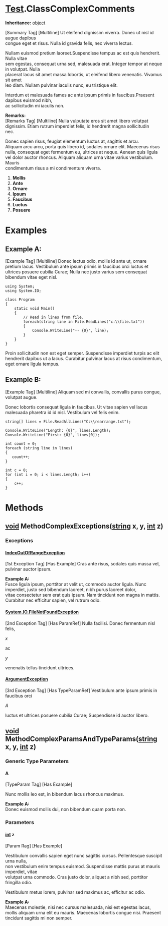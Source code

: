 # [Test](TableOfContents.Test.md).ClassComplexComments

**Inheritance:** [object](https://docs.microsoft.com/en-us/dotnet/api/system.object)  

[Summary Tag] [Multiline] Ut eleifend dignissim viverra. Donec ut nisl id augue dapibus   
congue eget et risus. Nulla id gravida felis, nec viverra lectus.   
  
Nullam euismod pretium laoreet.Suspendisse tempus ac est quis hendrerit. Nulla vitae   
sem egestas, consequat urna sed, malesuada erat. Integer tempor at neque in volutpat. Nulla   
placerat lacus sit amet massa lobortis, ut eleifend libero venenatis. Vivamus sit amet   
leo diam. Nullam pulvinar iaculis nunc, eu tristique elit.   
  
Interdum et malesuada fames ac ante ipsum primis in faucibus.Praesent dapibus euismod nibh,   
ac sollicitudin mi iaculis non.  

**Remarks:**  
[Remarks Tag] [Multiline] Nulla vulputate eros sit amet libero volutpat   
dignissim. Etiam rutrum imperdiet felis, id hendrerit magna sollicitudin   
nec.   
  
Donec sapien risus, feugiat elementum luctus at, sagittis et arcu.   
Aliquam arcu arcu, porta quis libero id, sodales ornare elit. Maecenas risus   
nulla, consequat eget fermentum eu, ultrices at neque. Aenean quis ligula   
vel dolor auctor rhoncus. Aliquam aliquam urna vitae varius vestibulum. Mauris   
condimentum risus a mi condimentum viverra.  
  1. **Mollis**  
2. **Ante**  
3. **Ornare**  
4. **Ipsum**  
5. **Faucibus**  
6. **Luctus**  
7. **Posuere**  

# Examples

## Example A:

[Example Tag] [Multiline] Donec lectus odio, mollis id ante ut, ornare pretium lacus. Vestibulum ante ipsum primis in faucibus orci luctus et ultrices posuere cubilia Curae; Nulla nec justo varius sem consequat bibendum vitae eget nisl.  
  
```
using System;
using System.IO;

class Program
{
    static void Main()
    {
        // Read in lines from file.
        foreach(string line in File.ReadLines("c:\\file.txt"))
        {
            Console.WriteLine("-- {0}", line);
        }
    }
}
```

Proin sollicitudin non est eget semper. Suspendisse imperdiet turpis ac elit hendrerit dapibus ut a lacus. Curabitur pulvinar lacus at risus condimentum, eget ornare ligula tempus.  

## Example B:

[Example Tag] [Multiline] Aliquam sed mi convallis, convallis purus congue, volutpat augue.  
  
Donec lobortis consequat ligula in faucibus. Ut vitae sapien vel lacus malesuada pharetra id id nisl. Vestibulum vel felis enim.  
  
  
```
string[] lines = File.ReadAllLines("C:\\rearrange.txt");
          
Console.WriteLine("Length: {0}", lines.Length);
Console.WriteLine("First: {0}", lines[0]);
          
int count = 0;
foreach (string line in lines)
{
   count++;
}
          
int c = 0;
for (int i = 0; i < lines.Length; i++)
{
    c++;
}
```  

# Methods

## [void](https://docs.microsoft.com/en-us/dotnet/api/system.void) MethodComplexExceptions<A>([string](https://docs.microsoft.com/en-us/dotnet/api/system.string) x,  y, [int](https://docs.microsoft.com/en-us/dotnet/api/system.int32) z)

### Exceptions

#### [IndexOutOfRangeException](https://docs.microsoft.com/en-us/dotnet/api/system.indexoutofrangeexception)

[1st Exception Tag] [Has Example] Cras ante risus, sodales quis massa vel, pulvinar auctor ipsum.  

**Example A:**  
Fusce ligula ipsum, porttitor at velit ut, commodo auctor ligula. Nunc imperdiet, justo sed bibendum laoreet, nibh purus laoreet dolor,   
vitae consectetur sem erat quis ipsum. Nam tincidunt non magna in mattis. Curabitur nec efficitur sapien, vel rutrum odio.  

#### [System.IO.FileNotFoundException](https://docs.microsoft.com/en-us/dotnet/api/system.io.filenotfoundexception)

[2nd Exception Tag] [Has ParamRef] Nulla facilisi. Donec fermentum nisl felis,  

_x_  

 ac  

_y_  

 venenatis tellus tincidunt ultrices.  

#### [ArgumentException](https://docs.microsoft.com/en-us/dotnet/api/system.argumentexception)

[3rd Exception Tag] [Has TypeParamRef] Vestibulum ante ipsum primis in faucibus orci  

_A_  

 luctus et ultrices posuere cubilia Curae; Suspendisse id auctor libero.  

## [void](https://docs.microsoft.com/en-us/dotnet/api/system.void) MethodComplexParamsAndTypeParams<A>([string](https://docs.microsoft.com/en-us/dotnet/api/system.string) x,  y, [int](https://docs.microsoft.com/en-us/dotnet/api/system.int32) z)

### Generic Type Parameters

#### A

[TypeParam Tag] [Has Example]  

Nunc mollis leo est, in bibendum lacus rhoncus maximus.  

**Example A:**  
Donec euismod mollis dui, non bibendum quam porta non.  

### Parameters

#### [int](https://docs.microsoft.com/en-us/dotnet/api/system.int32) z

[Param Rag] [Has Example]  

Vestibulum convallis sapien eget nunc sagittis cursus. Pellentesque suscipit urna nulla,   
non vestibulum enim tempus euismod. Suspendisse mattis purus at mauris imperdiet, vitae   
volutpat urna commodo. Cras justo dolor, aliquet a nibh sed, porttitor fringilla odio.   
  
Vestibulum metus lorem, pulvinar sed maximus ac, efficitur ac odio.  

**Example A:**  
Maecenas molestie, nisi nec cursus malesuada, nisi est egestas lacus, mollis aliquam urna elit eu mauris. Maecenas lobortis congue nisi. Praesent tincidunt sagittis mi non semper.  

